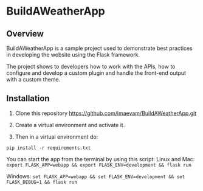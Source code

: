 # BuildAWeatherApp

## Overview
BuildAWeatherApp is a sample project used to demonstrate best practices in developing the website using the Flask framework.

The project shows to developers how to work with the APIs, how to configure and develop a custom plugin and handle the front-end output with a custom theme.

## Installation

1. Clone this repository https://github.com/imaevam/BuildAWeatherApp.git

2. Create a virtual environment and activate it.

3. Then in a virtual environment do:

``` pip install -r requirements.txt ```

You can start the app from the terminal by using this script:
Linux and Mac:
```export FLASK_APP=webapp && export FLASK_ENV=development && flask run ```

Windows: 
``` set FLASK_APP=webapp && set FLASK_ENV=development && set FLASK_DEBUG=1 && flask run ```
